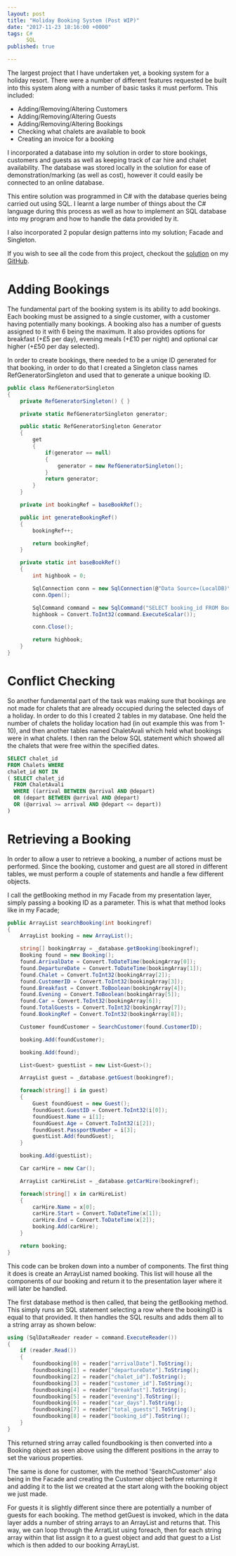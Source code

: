 ```yaml
---
layout: post
title: "Holiday Booking System (Post WIP)"
date: "2017-11-23 18:16:00 +0000"
tags: C#
      SQL
published: true

---
```

The largest project that I have undertaken yet, a booking system for a holiday resort. There were a number of different features requested be built into this system along with a number of basic tasks it must perform. This included:

* Adding/Removing/Altering Customers
* Adding/Removing/Altering Guests
* Adding/Removing/Altering Bookings
* Checking what chalets are available to book
* Creating an invoice for a booking

I incorporated a database into my solution in order to store bookings, customers and guests as well as keeping track of car hire and chalet availability. The database was stored locally in the solution for ease of demonstration/marking (as well as cost), however it could easily be connected to an online database.

This entire solution was programmed in C# with the database queries being carried out using SQL. I learnt a large number of things about the C# language during this process as well as how to implement an SQL database into my program and how to handle the data provided by it.

I also incorporated 2 popular design patterns into my solution; Facade
and Singleton.

If you wish to see all the code from this project, checkout the [solution][solution-link] on my [GitHub][github-link].

# Adding Bookings

The fundamental part of the booking system is its ability to add bookings. Each booking must be assigned to a single customer, with a customer having potentially many bookings. A booking also has a number of guests assigned to it with 6 being the maximum. It also provides options for breakfast (+£5 per day), evening meals (+£10 per night) and optional car higher (+£50 per day selected).

In order to create bookings, there needed to be a uniqe ID generated for that booking, in order to do that I created a Singleton class names RefGeneratorSingleton and used that to generate a unique booking ID.

```cs
public class RefGeneratorSingleton
{
    private RefGeneratorSingleton() { }

    private static RefGeneratorSingleton generator;

    public static RefGeneratorSingleton Generator
    {
        get
        {
            if(generator == null)
            {
                generator = new RefGeneratorSingleton();
            }
            return generator;
        }
    }

    private int bookingRef = baseBookRef();

    public int generateBookingRef()
    {
        bookingRef++;

        return bookingRef;
    }

    private static int baseBookRef()
    {
        int highbook = 0;

        SqlConnection conn = new SqlConnection(@"Data Source=(LocalDB)\MSSQLLocalDB;AttachDbFilename=|DataDirectory|\NapierHolidaysDB.mdf;Integrated Security=True;Connect Timeout=30");
        conn.Open();

        SqlCommand command = new SqlCommand("SELECT booking_id FROM Bookings ORDER BY booking_id DESC", conn);
        highbook = Convert.ToInt32(command.ExecuteScalar());

        conn.Close();

        return highbook;
    }
}
```

# Conflict Checking

So another fundamental part of the task was making sure that bookings are not made for chalets that are already occupied during the selected days of a holiday. In order to do this I created 2 tables in my database. One held the number of chalets the holiday location had (in out example this was from 1-10), and then another tables named ChaletAvali which held what bookings were in what chalets. I then ran the below SQL statement which showed all the chalets that were free within the specified dates.

```sql
SELECT chalet_id
FROM Chalets WHERE
chalet_id NOT IN
( SELECT chalet_id
  FROM ChaletAvali
  WHERE ((arrival BETWEEN @arrival AND @depart)
  OR (depart BETWEEN @arrival AND @depart)
  OR (@arrival >= arrival AND @depart <= depart))
)
```

# Retrieving a Booking

In order to allow a user to retrieve a booking, a number of actions must be performed. Since the booking, customer and guest are all stored in different tables, we must perform a couple of statements and handle a few different objects.

I call the getBooking method in my Facade from my presentation layer, simply passing a booking ID as a parameter. This is what that method looks like in my Facade;

```cs
public ArrayList searchBooking(int bookingref)
{
    ArrayList booking = new ArrayList();

    string[] bookingArray = _database.getBooking(bookingref);
    Booking found = new Booking();
    found.ArrivalDate = Convert.ToDateTime(bookingArray[0]);
    found.DepartureDate = Convert.ToDateTime(bookingArray[1]);
    found.Chalet = Convert.ToInt32(bookingArray[2]);
    found.CustomerID = Convert.ToInt32(bookingArray[3]);
    found.Breakfast = Convert.ToBoolean(bookingArray[4]);
    found.Evening = Convert.ToBoolean(bookingArray[5]);
    found.Car = Convert.ToInt32(bookingArray[6]);
    found.TotalGuests = Convert.ToInt32(bookingArray[7]);
    found.BookingRef = Convert.ToInt32(bookingArray[8]);

    Customer foundCustomer = SearchCustomer(found.CustomerID);

    booking.Add(foundCustomer);

    booking.Add(found);

    List<Guest> guestList = new List<Guest>();

    ArrayList guest = _database.getGuest(bookingref);

    foreach(string[] i in guest)
    {
        Guest foundGuest = new Guest();
        foundGuest.GuestID = Convert.ToInt32(i[0]);
        foundGuest.Name = i[1];
        foundGuest.Age = Convert.ToInt32(i[2]);
        foundGuest.PassportNumber = i[3];
        guestList.Add(foundGuest);
    }

    booking.Add(guestList);

    Car carHire = new Car();

    ArrayList carHireList = _database.getCarHire(bookingref);

    foreach(string[] x in carHireList)
    {
        carHire.Name = x[0];
        carHire.Start = Convert.ToDateTime(x[1]);
        carHire.End = Convert.ToDateTime(x[2]);
        booking.Add(carHire);
    }

    return booking;
}
```
This code can be broken down into a number of components. The first thing it does is create an ArrayList named booking. This list will house all the components of our booking and return it to the presentation layer where it will later be handled.

The first database method is then called, that being the getBooking method. This simply runs an SQL statement selecting a row where the bookingID is equal to that provided. It then handles the SQL results and adds them all to a string array as shown below:

```cs
using (SqlDataReader reader = command.ExecuteReader())
{
    if (reader.Read())
    {
        foundbooking[0] = reader["arrivalDate"].ToString();
        foundbooking[1] = reader["departureDate"].ToString();
        foundbooking[2] = reader["chalet_id"].ToString();
        foundbooking[3] = reader["customer_id"].ToString();
        foundbooking[4] = reader["breakfast"].ToString();
        foundbooking[5] = reader["evening"].ToString();
        foundbooking[6] = reader["car_days"].ToString();
        foundbooking[7] = reader["total_guests"].ToString();
        foundbooking[8] = reader["booking_id"].ToString();
    }
}
```
This returned string array called foundbooking is then converted into a Booking object as seen above using the different positions in the array to set the various properties.

The same is done for customer, with the method 'SearchCustomer' also being in the Facade and creating the Customer object before returning it and adding it to the list we created at the start along with the booking object we just made.

For guests it is slightly different since there are potentially a number of guests for each booking. The method getGuest is invoked, which in the data layer adds a number of string arrays to an ArrayList and returns that. This way, we can loop through the ArratList using foreach, then for each string array within that list assign it to a guest object and add that guest to a List<Guest> which is then added to our booking ArrayList.



[solution-link]:  https://github.com/rossmuego/NapierHolidays
[github-link]:  https://www.github.com/rossmuego
